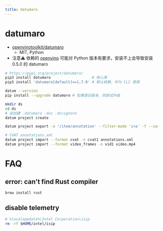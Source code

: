 ```yaml
---
title: datumaro
---
```


# datumaro

- [openvinotoolkit/datumaro](https://github.com/openvinotoolkit/datumaro)
  - MIT, Python
- 注意⚠️ 依赖的 [openvino](./openvino.md) 可能对 Python 版本有要求，安装不上会导致安装 0.5.0 的 datumaro

```bash
# https://pypi.org/project/datumaro/
pip3 install datumaro                   # 核心库
pip3 install 'datumaro[default]==1.7.0' # 默认依赖，作为 CLI 使用

datum --version
pip install --upgrade datumaro # 如果是旧版本，则尝试升级

mkdir ds
cd ds
# 会创建 .datumaro .dvc .dvcignore
datum project create

datum project export -e '/item/annotation' --filter-mode 'i+a' -f --save-images < your_target_format > --

# CVAT annotations.xml
datum project import --format cvat -n cvat1 annotations.xml
datum project import --format video_frames -n vid1 video.mp4
```

# FAQ

## error: can't find Rust compiler

```bash
brew install rust
```

## disable telemetry

```bash
# %localappdata%\Intel Corporation\isip
rm -rf $HOME/intel/isip
```

